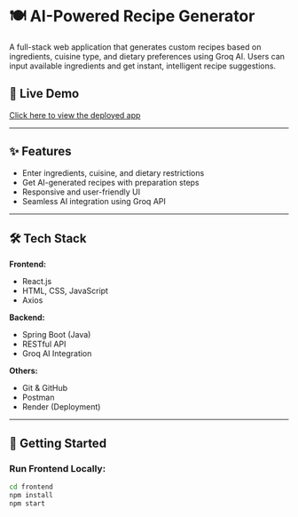 # 🍽️ AI-Powered Recipe Generator

A full-stack web application that generates custom recipes based on ingredients, cuisine type, and dietary preferences using Groq AI. Users can input available ingredients and get instant, intelligent recipe suggestions.

## 🚀 Live Demo  
[Click here to view the deployed app](https://my-recipe-generator.netlify.app/)

---

## ✨ Features

- Enter ingredients, cuisine, and dietary restrictions
- Get AI-generated recipes with preparation steps
- Responsive and user-friendly UI
- Seamless AI integration using Groq API

---

## 🛠️ Tech Stack

**Frontend:**
- React.js
- HTML, CSS, JavaScript  
- Axios

**Backend:**
- Spring Boot (Java)  
- RESTful API  
- Groq AI Integration

**Others:**
- Git & GitHub  
- Postman  
- Render (Deployment)

---

## 🧪 Getting Started

### Run Frontend Locally:

```bash
cd frontend
npm install
npm start
